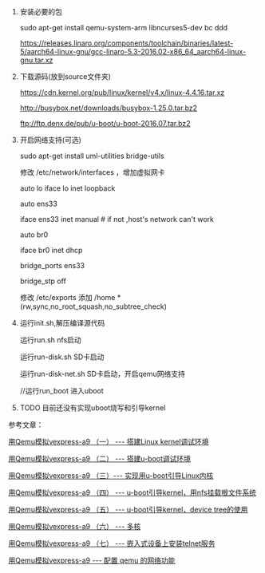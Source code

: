 1. 	安装必要的包

	sudo apt-get install qemu-system-arm libncurses5-dev bc ddd

	https://releases.linaro.org/components/toolchain/binaries/latest-5/aarch64-linux-gnu/gcc-linaro-5.3-2016.02-x86_64_aarch64-linux-gnu.tar.xz

2. 下载源码(放到source文件夹)

	https://cdn.kernel.org/pub/linux/kernel/v4.x/linux-4.4.16.tar.xz

	http://busybox.net/downloads/busybox-1.25.0.tar.bz2

	ftp://ftp.denx.de/pub/u-boot/u-boot-2016.07.tar.bz2


3.  开启网络支持(可选)

	sudo apt-get install uml-utilities bridge-utils


	修改  /etc/network/interfaces ，增加虚拟网卡


	auto lo
	iface lo inet loopback

	auto ens33

	iface ens33 inet manual  # if not ,host's network can't work

	auto br0

	iface br0 inet dhcp

	bridge_ports ens33

	bridge_stp off



	修改 /etc/exports 添加
 	/home *(rw,sync,no_root_squash,no_subtree_check)

4. 	运行init.sh,解压编译源代码

	运行run.sh            nfs启动

	运行run-disk.sh       SD卡启动

	运行run-disk-net.sh   SD卡启动，开启qemu网络支持

	//运行run_boot          进入uboot


5. 	TODO
	目前还没有实现uboot烧写和引导kernel




参考文章：

[用Qemu模拟vexpress-a9 （一） --- 搭建Linux kernel调试环境](http://www.cnblogs.com/pengdonglin137/p/5023342.html)

[用Qemu模拟vexpress-a9 （二） --- 搭建u-boot调试环境](http://www.cnblogs.com/pengdonglin137/p/5023608.html)

[用Qemu模拟vexpress-a9 （三）--- 实现用u-boot引导Linux内核](http://www.cnblogs.com/pengdonglin137/p/5023704.html)

[用Qemu模拟vexpress-a9 （四） --- u-boot引导kernel，用nfs挂载根文件系统](http://www.cnblogs.com/pengdonglin137/p/5023875.html)

[用Qemu模拟vexpress-a9 （五） --- u-boot引导kernel，device tree的使用](http://www.cnblogs.com/pengdonglin137/p/5023961.html)

[用Qemu模拟vexpress-a9 （六） --- 多核](http://www.cnblogs.com/pengdonglin137/p/5023987.html "")

[用Qemu模拟vexpress-a9 （七） --- 嵌入式设备上安装telnet服务](http://www.cnblogs.com/pengdonglin137/p/5028802.html)

[用Qemu模拟vexpress-a9 --- 配置 qemu 的网络功能](http://www.cnblogs.com/pengdonglin137/p/5023340.html)